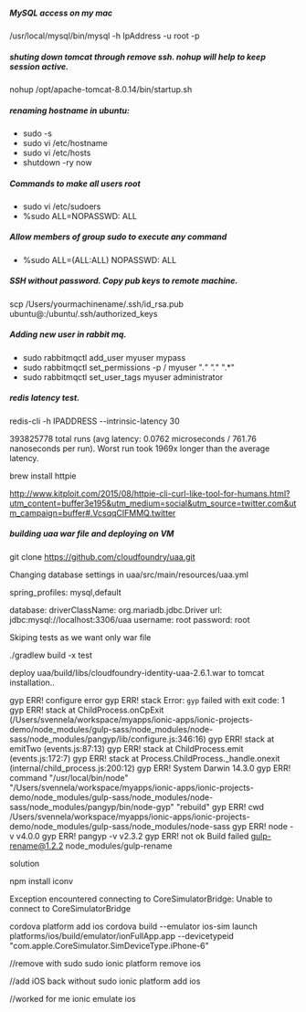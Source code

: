 ##### MySQL access on my mac
/usr/local/mysql/bin/mysql -h IpAddress -u root -p

##### shuting down tomcat through remove ssh. nohup will help to keep session active.
 nohup /opt/apache-tomcat-8.0.14/bin/startup.sh


##### renaming hostname in ubuntu:
* sudo -s
* sudo vi /etc/hostname
* sudo vi /etc/hosts 
* shutdown -ry now 

##### Commands to make all users root

* sudo vi /etc/sudoers 
* %sudo ALL=NOPASSWD: ALL  

##### Allow members of group sudo to execute any command 

* %sudo   ALL=(ALL:ALL) NOPASSWD: ALL 

##### SSH without password. Copy pub keys to remote machine.

scp /Users/yourmachinename/.ssh/id_rsa.pub ubuntu@<IPADDRESS>:/ubuntu/.ssh/authorized_keys

##### Adding new user in rabbit mq.

* sudo rabbitmqctl add_user myuser mypass
* sudo rabbitmqctl set_permissions -p / myuser ".*" ".*" ".*"
* sudo rabbitmqctl set_user_tags myuser administrator

##### redis latency test.

redis-cli -h IPADDRESS --intrinsic-latency 30 

393825778 total runs (avg latency: 0.0762 microseconds / 761.76 nanoseconds per run).
Worst run took 1969x longer than the average latency.

brew install httpie

http://www.kitploit.com/2015/08/httpie-cli-curl-like-tool-for-humans.html?utm_content=buffer3e195&utm_medium=social&utm_source=twitter.com&utm_campaign=buffer#.VcsqqCIFMMQ.twitter


##### building uaa war file and deploying on VM

git clone https://github.com/cloudfoundry/uaa.git

Changing database settings in uaa/src/main/resources/uaa.yml

spring_profiles: mysql,default

database:
  driverClassName: org.mariadb.jdbc.Driver
  url: jdbc:mysql://localhost:3306/uaa
  username: root
  password: root

Skiping tests as we want only war file

./gradlew build -x test

deploy uaa/build/libs/cloudfoundry-identity-uaa-2.6.1.war to tomcat installation.. 



gyp ERR! configure error
gyp ERR! stack Error: `gyp` failed with exit code: 1
gyp ERR! stack     at ChildProcess.onCpExit (/Users/svennela/workspace/myapps/ionic-apps/ionic-projects-demo/node_modules/gulp-sass/node_modules/node-sass/node_modules/pangyp/lib/configure.js:346:16)
gyp ERR! stack     at emitTwo (events.js:87:13)
gyp ERR! stack     at ChildProcess.emit (events.js:172:7)
gyp ERR! stack     at Process.ChildProcess._handle.onexit (internal/child_process.js:200:12)
gyp ERR! System Darwin 14.3.0
gyp ERR! command "/usr/local/bin/node" "/Users/svennela/workspace/myapps/ionic-apps/ionic-projects-demo/node_modules/gulp-sass/node_modules/node-sass/node_modules/pangyp/bin/node-gyp" "rebuild"
gyp ERR! cwd /Users/svennela/workspace/myapps/ionic-apps/ionic-projects-demo/node_modules/gulp-sass/node_modules/node-sass
gyp ERR! node -v v4.0.0
gyp ERR! pangyp -v v2.3.2
gyp ERR! not ok
Build failed
gulp-rename@1.2.2 node_modules/gulp-rename



solution

npm install iconv



Exception encountered connecting to CoreSimulatorBridge: Unable to connect to CoreSimulatorBridge


cordova platform add ios
cordova build --emulator
ios-sim launch platforms/ios/build/emulator/ionFullApp.app --devicetypeid "com.apple.CoreSimulator.SimDeviceType.iPhone-6"

//remove with sudo
sudo ionic platform remove ios

//add iOS back without sudo
ionic platform add ios

//worked for me
ionic emulate ios

